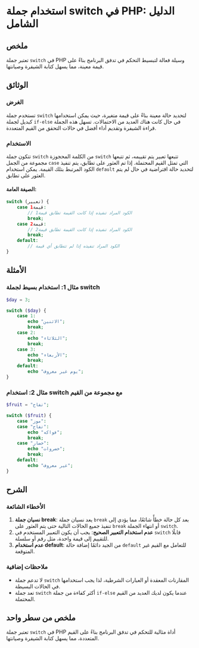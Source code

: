 <!--
Meta Description: # استخدام جملة switch في PHP: الدليل الشامل ## ملخص تعتبر جملة `switch` في PHP وسيلة فعالة لتبسيط التحكم في تدفق البرنامج بناءً على قيمة معينة، مما يس...
Meta Keywords: switch, جملة, break, case, echo
-->

# استخدام جملة switch في PHP: الدليل الشامل

## ملخص
تعتبر جملة `switch` في PHP وسيلة فعالة لتبسيط التحكم في تدفق البرنامج بناءً على قيمة معينة، مما يسهل كتابة الشيفرة وصيانتها.

## الوثائق
### الغرض
تستخدم جملة `switch` لتحديد حالة معينة بناءً على قيمة متغيرة، حيث يمكن استخدامها كبديل لجملة `if-else` في حال كانت هناك العديد من الاحتمالات. تسهل هذه الجملة قراءة الشيفرة وتقديم أداء أفضل في حالات التحقق من القيم المتعددة.

### الاستخدام
تتكون جملة `switch` من الكلمة المحجوزة `switch` تتبعها تعبير يتم تقييمه، ثم تتبعها مجموعة من الجمل `case` التي تمثل القيم المحتملة. إذا تم العثور على تطابق، يتم تنفيذ الكود المرتبط بتلك القيمة. يمكن استخدام `default` لتحديد حالة افتراضية في حال لم يتم العثور على تطابق.

#### الصيغة العامة:
```php
switch (تعبير) {
    case قيمة1:
        // الكود المراد تنفيذه إذا كانت القيمة تطابق قيمة1
        break;
    case قيمة2:
        // الكود المراد تنفيذه إذا كانت القيمة تطابق قيمة2
        break;
    default:
        // الكود المراد تنفيذه إذا لم تتطابق أي قيمة
}
```

## الأمثلة
### مثال 1: استخدام بسيط لجملة switch
```php
$day = 3;

switch ($day) {
    case 1:
        echo "الاثنين";
        break;
    case 2:
        echo "الثلاثاء";
        break;
    case 3:
        echo "الأربعاء";
        break;
    default:
        echo "يوم غير معروف";
}
```

### مثال 2: استخدام switch مع مجموعة من القيم
```php
$fruit = "تفاح";

switch ($fruit) {
    case "موز":
    case "تفاح":
        echo "فواكه";
        break;
    case "خضار":
        echo "خضروات";
        break;
    default:
        echo "غير معروف";
}
```

## الشرح
### الأخطاء الشائعة
1. **نسيان جملة break**: يعد نسيان جملة `break` بعد كل حالة خطأً شائعًا، مما يؤدي إلى تنفيذ جميع الحالات التالية حتى يتم العثور على `break` أو انتهاء الجملة `switch`.
2. **عدم استخدام التعبير الصحيح**: يجب أن يكون التعبير المستخدم في `switch` قابلًا للتقييم إلى قيمة واحدة، مثل رقم أو سلسلة.
3. **عدم استخدام default**: من الجيد دائمًا إضافة حالة `default` للتعامل مع القيم غير المتوقعة.

### ملاحظات إضافية
- لا تدعم جملة `switch` المقارنات المعقدة أو العبارات الشرطية، لذا يجب استخدامها في الحالات البسيطة.
- تعد جملة `switch` أكثر كفاءة من جملة `if-else` عندما يكون لديك العديد من القيم المحتملة.

## ملخص من سطر واحد
تعتبر جملة `switch` في PHP أداة مثالية للتحكم في تدفق البرنامج بناءً على القيم المتعددة، مما يسهل كتابة الشيفرة وصيانتها.